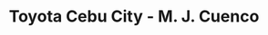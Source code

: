 ---
title: "Toyota Cebu City - M. J. Cuenco"
url: /cebu-city/toyota-cebu-city-m-j-cuenco/
shop: Autohaus
---